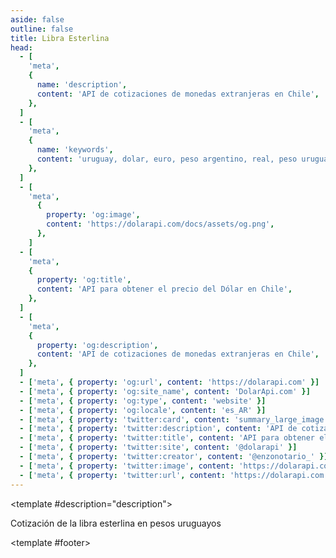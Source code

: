 ```yaml
---
aside: false
outline: false
title: Libra Esterlina
head:
  - [
    'meta',
    {
      name: 'description',
      content: 'API de cotizaciones de monedas extranjeras en Chile',
    },
  ]
  - [
    'meta',
    {
      name: 'keywords',
      content: 'uruguay, dolar, euro, peso argentino, real, peso uruguayo, dolar api, dolar api uruguay',
    },
  ]
  - [
    'meta',
      {
        property: 'og:image',
        content: 'https://dolarapi.com/docs/assets/og.png',
      },
    ]
  - [
    'meta',
    {
      property: 'og:title',
      content: 'API para obtener el precio del Dólar en Chile',
    },
  ]
  - [
    'meta',
    {
      property: 'og:description',
      content: 'API de cotizaciones de monedas extranjeras en Chile',
    },
  ]
  - ['meta', { property: 'og:url', content: 'https://dolarapi.com' }]
  - ['meta', { property: 'og:site_name', content: 'DolarApi.com' }]
  - ['meta', { property: 'og:type', content: 'website' }]
  - ['meta', { property: 'og:locale', content: 'es_AR' }]
  - ['meta', { property: 'twitter:card', content: 'summary_large_image' }]
  - ['meta', { property: 'twitter:description', content: 'API de cotizaciones de monedas extranjeras en Chile' }]
  - ['meta', { property: 'twitter:title', content: 'API para obtener el precio del Dólar en Chile' }]
  - ['meta', { property: 'twitter:site', content: '@dolarapi' }]
  - ['meta', { property: 'twitter:creator', content: '@enzonotario_' }]
  - ['meta', { property: 'twitter:image', content: 'https://dolarapi.com/docs/assets/og.png' }]
  - ['meta', { property: 'twitter:url', content: 'https://dolarapi.com' }]
---
```


<script setup>
import { setRegionForSidebar } from '../../.vitepress/sidebar/sidebar.utils.js'

const spec = setRegionForSidebar('uy')
</script>

<OAOperation :spec="spec" operationId="get-gbp-uyu" :hide-branding="false">

<template #description="description">

Cotización de la libra esterlina en pesos uruguayos

</template>

<template #footer>

<!--@include: ./parts/get-gbp-uyu-footer.md -->

</template>

</OAOperation>
